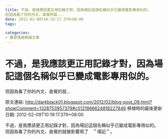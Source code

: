 ```yaml
---
title: 不過，是我應該更正用記錄才對，因為場記這個名稱似乎已變成電影專用似的。
但因為看了你的內文，直覺的就...
date: 2012-02-09T10:19:17.379+08:00
tags: 

categories:
- 舊部落格移植文章
---
```


# 不過，是我應該更正用記錄才對，因為場記這個名稱似乎已變成電影專用似的。
但因為看了你的內文，直覺的就...

原文連結: http://darkblack01.blogspot.com/2012/02/blog-post_09.html?showComment=1328753957379#c5121986624818227846
移植時的最後更新日期: 2012-02-09T10:19:17.379+08:00

不過，是我應該更正用記錄才對，因為場記這個名稱似乎已變成電影專用似的。<br />但因為看了你的內文，直覺的就被影響用了　＂場記＂。
